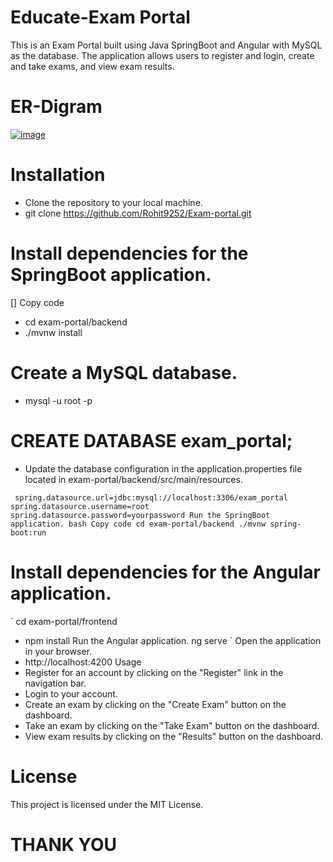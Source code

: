 # Educate-Exam Portal
This is an Exam Portal built using Java SpringBoot and Angular with MySQL as the database. The application allows users to register and login, create and take exams, and view exam results.

# ER-Digram
[![image](https://www.linkpicture.com/q/exam-portal.png)](https://www.linkpicture.com/view.php?img=LPic640052bca8d43865866724)

# Installation
  * Clone the repository to your local machine.
  * git clone https://github.com/Rohit9252/Exam-portal.git

# Install dependencies for the SpringBoot application.

 [] Copy code
 * cd exam-portal/backend
 * ./mvnw install
# Create a MySQL database.
 * mysql -u root -p
 
# CREATE DATABASE exam_portal;
 * Update the database configuration in the application.properties file located in exam-portal/backend/src/main/resources.

  `  spring.datasource.url=jdbc:mysql://localhost:3306/exam_portal
    spring.datasource.username=root
    spring.datasource.password=yourpassword
    Run the SpringBoot application.
    bash
    Copy code
    cd exam-portal/backend
    ./mvnw spring-boot:run  `
    
# Install dependencies for the Angular application.

` cd exam-portal/frontend
* npm install
Run the Angular application. 
ng serve `
Open the application in your browser.
 * http://localhost:4200
Usage
 * Register for an account by clicking on the "Register" link in the navigation bar.
 * Login to your account.
 * Create an exam by clicking on the "Create Exam" button on the dashboard.
 * Take an exam by clicking on the "Take Exam" button on the dashboard.
  * View exam results by clicking on the "Results" button on the dashboard.


# License
This project is licensed under the MIT License.

# THANK YOU 
